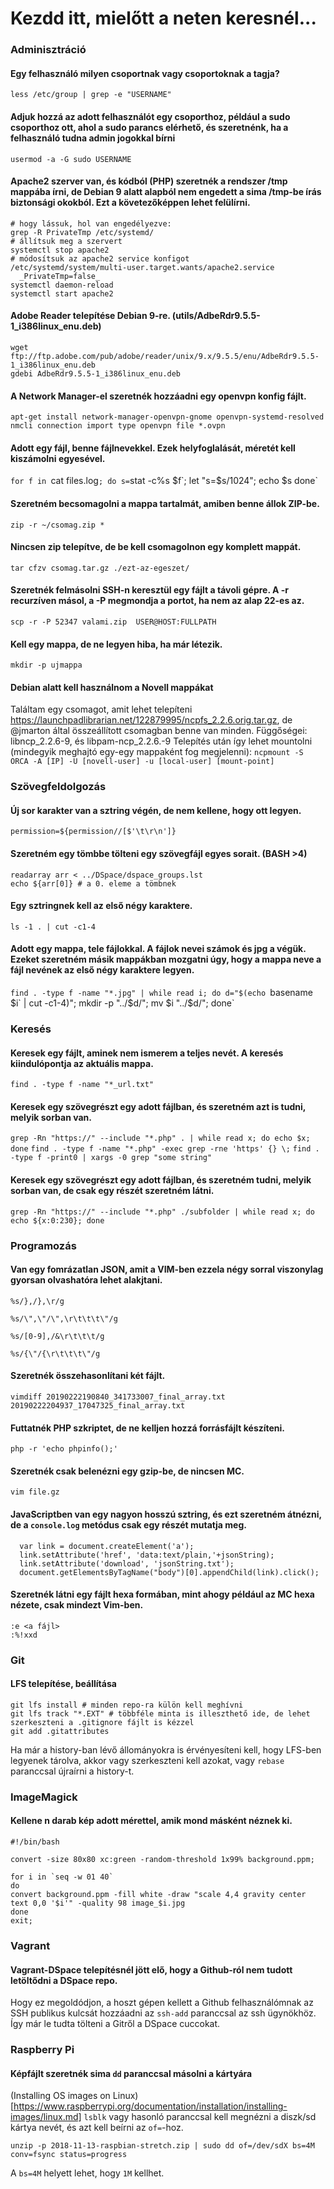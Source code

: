 # Kezdd itt, mielőtt a neten keresnél...

### Adminisztráció
#### Egy felhasználó milyen csoportnak vagy csoportoknak a tagja?
`less /etc/group | grep -e "USERNAME"`

#### Adjuk hozzá az adott felhasználót egy csoporthoz, például a sudo csoporthoz ott, ahol a sudo parancs elérhető, és szeretnénk, ha a felhasználó tudna admin jogokkal bírni
`usermod -a -G sudo USERNAME`

#### Apache2 szerver van, és kódból (PHP) szeretnék a rendszer /tmp mappába írni, de Debian 9 alatt alapból nem engedett a sima /tmp-be írás biztonsági okokból. Ezt a követezőképpen lehet felülírni.
```
# hogy lássuk, hol van engedélyezve:
grep -R PrivateTmp /etc/systemd/
# állítsuk meg a szervert
systemctl stop apache2
# módosítsuk az apache2 service konfigot
/etc/systemd/system/multi-user.target.wants/apache2.service
  _PrivateTmp=false_
systemctl daemon-reload
systemctl start apache2
```

#### Adobe Reader telepítése Debian 9-re. (utils/AdbeRdr9.5.5-1_i386linux_enu.deb)
```
wget ftp://ftp.adobe.com/pub/adobe/reader/unix/9.x/9.5.5/enu/AdbeRdr9.5.5-1_i386linux_enu.deb
gdebi AdbeRdr9.5.5-1_i386linux_enu.deb
```

#### A Network Manager-el szeretnék hozzáadni egy openvpn konfig fájlt.
```
apt-get install network-manager-openvpn-gnome openvpn-systemd-resolved
nmcli connection import type openvpn file *.ovpn
```

#### Adott egy fájl, benne fájlnevekkel. Ezek helyfoglalását, méretét kell kiszámolni egyesével.
`for f in `cat files.log`; do s=`stat -c%s $f`; let "s=$s/1024"; echo $s done`

#### Szeretném becsomagolni a mappa tartalmát, amiben benne állok ZIP-be.
`zip -r ~/csomag.zip *`

#### Nincsen zip telepítve, de be kell csomagolnon egy komplett mappát.
`tar cfzv csomag.tar.gz ./ezt-az-egeszet/`

#### Szeretnék felmásolni SSH-n keresztül egy fájlt a távoli gépre. A -r recurzíven másol, a -P megmondja a portot, ha nem az alap 22-es az.
`scp -r -P 52347 valami.zip  USER@HOST:FULLPATH`

#### Kell egy mappa, de ne legyen hiba, ha már létezik.
`mkdir -p ujmappa`

#### Debian alatt kell használnom a Novell mappákat
Találtam egy csomagot, amit lehet telepíteni https://launchpadlibrarian.net/122879995/ncpfs_2.2.6.orig.tar.gz,
de @jmarton által összeállított csomagban benne van minden.
Függőségei: libncp_2.2.6-9, és libpam-ncp_2.2.6.-9
Telepítés után így lehet mountolni (mindegyik meghajtó egy-egy mappaként fog megjelenni):
`ncpmount -S ORCA -A [IP] -U [novell-user] -u [local-user] [mount-point]`

### Szövegfeldolgozás
#### Új sor karakter van a sztring végén, de nem kellene, hogy ott legyen.
`permission=${permission//[$'\t\r\n']}`

#### Szeretném egy tömbbe tölteni egy szövegfájl egyes sorait. (BASH >4)
```
readarray arr < ../DSpace/dspace_groups.lst
echo ${arr[0]} # a 0. eleme a tömbnek
```

#### Egy sztringnek kell az első négy karaktere.
`ls -1 . | cut -c1-4`

#### Adott egy mappa, tele fájlokkal. A fájlok nevei számok és jpg a végük. Ezeket szeretném másik mappákban mozgatni úgy, hogy a mappa neve a fájl nevének az első négy karaktere legyen.
`find . -type f -name "*.jpg" | while read i; do d="$(echo `basename $i` | cut -c1-4)"; mkdir -p "../$d/"; mv $i "../$d/"; done`

### Keresés
#### Keresek egy fájlt, aminek nem ismerem a teljes nevét. A keresés kiindulópontja az aktuális mappa.
`find . -type f -name "*_url.txt"`

#### Keresek egy szövegrészt egy adott fájlban, és szeretném azt is tudni, melyik sorban van.
`grep -Rn "https://" --include "*.php" . | while read x; do echo $x; done`
`find . -type f -name "*.php" -exec grep -rne 'https' {} \;`
`find . -type f -print0 | xargs -0 grep "some string"`

#### Keresek egy szövegrészt egy adott fájlban, és szeretném tudni, melyik sorban van, de csak egy részét szeretném látni.
`grep -Rn "https://" --include "*.php" ./subfolder | while read x; do echo ${x:0:230}; done`


### Programozás
#### Van egy fomrázatlan JSON, amit a VIM-ben ezzela négy sorral viszonylag gyorsan olvashatóra lehet alakjtani.
```
%s/},/},\r/g

%s/\",\"/\",\r\t\t\t\"/g

%s/[0-9],/&\r\t\t\t/g

%s/{\"/{\r\t\t\t\"/g
```

#### Szeretnék összehasonlítani két fájlt.
`vimdiff 20190222190840_341733007_final_array.txt 20190222204937_17047325_final_array.txt`

#### Futtatnék PHP szkriptet, de ne kelljen hozzá forrásfájlt készíteni.
`php -r 'echo phpinfo();'`

#### Szeretnék csak belenézni egy gzip-be, de nincsen MC.
`vim file.gz`

#### JavaScriptben van egy nagyon hosszú sztring, és ezt szeretném átnézni, de a `console.log` metódus csak egy részét mutatja meg.
```
  var link = document.createElement('a');
  link.setAttribute('href', 'data:text/plain,'+jsonString);
  link.setAttribute('download', 'jsonString.txt');
  document.getElementsByTagName("body")[0].appendChild(link).click();
```

#### Szeretnék látni egy fájlt hexa formában, mint ahogy például az MC hexa nézete, csak mindezt Vim-ben.
```
:e <a fájl>
:%!xxd
```

### Git
#### LFS telepítése, beállítása
```
git lfs install # minden repo-ra külön kell meghívni
git lfs track "*.EXT" # többféle minta is illeszthető ide, de lehet szerkeszteni a .gitignore fájlt is kézzel
git add .gitattributes
```
Ha már a history-ban lévő állományokra is érvényesíteni kell, hogy LFS-ben legyenek tárolva, akkor vagy szerkeszteni kell azokat, vagy `rebase` paranccsal újraírni a history-t.

### ImageMagick
#### Kellene n darab kép adott mérettel, amik mond másként néznek ki.
```
#!/bin/bash

convert -size 80x80 xc:green -random-threshold 1x99% background.ppm;

for i in `seq -w 01 40`
do
convert background.ppm -fill white -draw "scale 4,4 gravity center text 0,0 '$i'" -quality 98 image_$i.jpg
done
exit;
```

### Vagrant

#### Vagrant-DSpace telepítésnél jött elő, hogy a Github-ról nem tudott letöltődni a DSpace repo.
Hogy ez megoldódjon, a hoszt gépen kellett a Github felhasználómnak az SSH publikus kulcsát hozzáadni az `ssh-add` paranccsal az ssh ügynökhöz. Így már le tudta tölteni a Gitről a DSpace cuccokat.

### Raspberry Pi

#### Képfájlt szeretnék sima `dd` paranccsal másolni a kártyára
(Installing OS images on Linux)[https://www.raspberrypi.org/documentation/installation/installing-images/linux.md]
`lsblk` vagy hasonló paranccsal kell megnézni a diszk/sd kártya nevét, és azt kell beírni az `of=`-hoz.

```
unzip -p 2018-11-13-raspbian-stretch.zip | sudo dd of=/dev/sdX bs=4M conv=fsync status=progress
```
A `bs=4M` helyett lehet, hogy `1M` kellhet.

